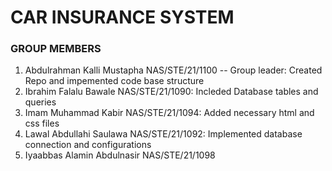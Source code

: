 # CAR INSURANCE SYSTEM



### GROUP MEMBERS
1. Abdulrahman Kalli Mustapha NAS/STE/21/1100 -- Group leader: Created Repo and impemented code base structure
2. Ibrahim Falalu Bawale NAS/STE/21/1090: Incleded Database tables and queries
3. Imam Muhammad Kabir NAS/STE/21/1094: Added necessary html and css files
4. Lawal Abdullahi Saulawa NAS/STE/21/1092: Implemented database connection and configurations
5. Iyaabbas Alamin Abdulnasir NAS/STE/21/1098
